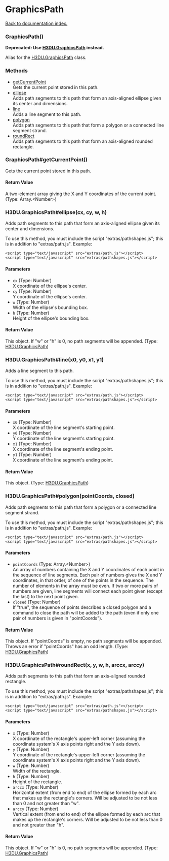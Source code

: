 # GraphicsPath

[Back to documentation index.](index.md)

 <a name='GraphicsPath'></a>
### GraphicsPath()

<b>Deprecated: Use <a href="H3DU.GraphicsPath.md">H3DU.GraphicsPath</a> instead.</b>

Alias for the <a href="H3DU.GraphicsPath.md">H3DU.GraphicsPath</a> class.

### Methods

* [getCurrentPoint](#GraphicsPath_GraphicsPath_getCurrentPoint)<br>Gets the current point stored in this path.
* [ellipse](#GraphicsPath_H3DU.GraphicsPath_ellipse)<br>Adds path segments to this path that form an axis-aligned ellipse given its center
and dimensions.
* [line](#GraphicsPath_H3DU.GraphicsPath_line)<br>Adds a line segment to this path.
* [polygon](#GraphicsPath_H3DU.GraphicsPath_polygon)<br>Adds path segments to this path that form a polygon or a connected line segment strand.
* [roundRect](#GraphicsPath_H3DU.GraphicsPath_roundRect)<br>Adds path segments to this path that form an axis-aligned rounded rectangle.

 <a name='GraphicsPath_GraphicsPath_getCurrentPoint'></a>
### GraphicsPath#getCurrentPoint()

Gets the current point stored in this path.

#### Return Value

A two-element array giving the X and Y coordinates of the current point. (Type: Array.&lt;Number>)

 <a name='GraphicsPath_H3DU.GraphicsPath_ellipse'></a>
### H3DU.GraphicsPath#ellipse(cx, cy, w, h)

Adds path segments to this path that form an axis-aligned ellipse given its center
and dimensions.

To use this method, you must include the script "extras/pathshapes.js";
this is in addition to "extras/path.js". Example:

    <script type="text/javascript" src="extras/path.js"></script>
    <script type="text/javascript" src="extras/pathshapes.js"></script>

#### Parameters

* `cx` (Type: Number)<br>
    X coordinate of the ellipse's center.
* `cy` (Type: Number)<br>
    Y coordinate of the ellipse's center.
* `w` (Type: Number)<br>
    Width of the ellipse's bounding box.
* `h` (Type: Number)<br>
    Height of the ellipse's bounding box.

#### Return Value

This object. If "w" or "h" is 0, no path segments will be appended. (Type: <a href="H3DU.GraphicsPath.md">H3DU.GraphicsPath</a>)

 <a name='GraphicsPath_H3DU.GraphicsPath_line'></a>
### H3DU.GraphicsPath#line(x0, y0, x1, y1)

Adds a line segment to this path.

To use this method, you must include the script "extras/pathshapes.js";
this is in addition to "extras/path.js". Example:

    <script type="text/javascript" src="extras/path.js"></script>
    <script type="text/javascript" src="extras/pathshapes.js"></script>

#### Parameters

* `x0` (Type: Number)<br>
    X coordinate of the line segment's starting point.
* `y0` (Type: Number)<br>
    Y coordinate of the line segment's starting point.
* `x1` (Type: Number)<br>
    X coordinate of the line segment's ending point.
* `y1` (Type: Number)<br>
    X coordinate of the line segment's ending point.

#### Return Value

This object. (Type: <a href="H3DU.GraphicsPath.md">H3DU.GraphicsPath</a>)

 <a name='GraphicsPath_H3DU.GraphicsPath_polygon'></a>
### H3DU.GraphicsPath#polygon(pointCoords, closed)

Adds path segments to this path that form a polygon or a connected line segment strand.

To use this method, you must include the script "extras/pathshapes.js";
this is in addition to "extras/path.js". Example:

    <script type="text/javascript" src="extras/path.js"></script>
    <script type="text/javascript" src="extras/pathshapes.js"></script>

#### Parameters

* `pointCoords` (Type: Array.&lt;Number>)<br>
    An array of numbers containing the X and Y coordinates of each point in the sequence of line segments. Each pair of numbers gives the X and Y coordinates, in that order, of one of the points in the sequence. The number of elements in the array must be even. If two or more pairs of numbers are given, line segments will connect each point given (except the last) to the next point given.
* `closed` (Type: Number)<br>
    If "true", the sequence of points describes a closed polygon and a command to close the path will be added to the path (even if only one pair of numbers is given in "pointCoords").

#### Return Value

This object. If "pointCoords" is empty, no path segments will be appended.
Throws an error if "pointCoords" has an odd length. (Type: <a href="H3DU.GraphicsPath.md">H3DU.GraphicsPath</a>)

 <a name='GraphicsPath_H3DU.GraphicsPath_roundRect'></a>
### H3DU.GraphicsPath#roundRect(x, y, w, h, arccx, arccy)

Adds path segments to this path that form an axis-aligned rounded rectangle.

To use this method, you must include the script "extras/pathshapes.js";
this is in addition to "extras/path.js". Example:

    <script type="text/javascript" src="extras/path.js"></script>
    <script type="text/javascript" src="extras/pathshapes.js"></script>

#### Parameters

* `x` (Type: Number)<br>
    X coordinate of the rectangle's upper-left corner (assuming the coordinate system's X axis points right and the Y axis down).
* `y` (Type: Number)<br>
    Y coordinate of the rectangle's upper-left corner (assuming the coordinate system's X axis points right and the Y axis down).
* `w` (Type: Number)<br>
    Width of the rectangle.
* `h` (Type: Number)<br>
    Height of the rectangle.
* `arccx` (Type: Number)<br>
    Horizontal extent (from end to end) of the ellipse formed by each arc that makes up the rectangle's corners. Will be adjusted to be not less than 0 and not greater than "w".
* `arccy` (Type: Number)<br>
    Vertical extent (from end to end) of the ellipse formed by each arc that makes up the rectangle's corners. Will be adjusted to be not less than 0 and not greater than "h".

#### Return Value

This object. If "w" or "h" is 0, no path segments will be appended. (Type: <a href="H3DU.GraphicsPath.md">H3DU.GraphicsPath</a>)
